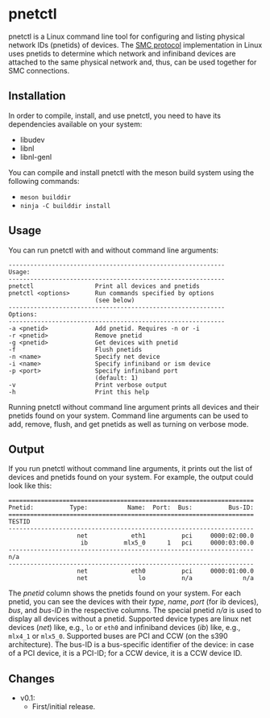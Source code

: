 # pnetctl

pnetctl is a Linux command line tool for configuring and listing physical
network IDs (pnetids) of devices. The [SMC
protocol](https://www.rfc-editor.org/info/rfc7609) implementation in Linux uses
pnetids to determine which network and infiniband devices are attached to the
same physical network and, thus, can be used together for SMC connections.


## Installation

In order to compile, install, and use pnetctl, you need to have its
dependencies available on your system:

* libudev
* libnl
* libnl-genl

You can compile and install pnetctl with the meson build system using the
following commands:

* `meson builddir`
* `ninja -C builddir install`


## Usage

You can run pnetctl with and without command line arguments:

```
------------------------------------------------------------
Usage:
------------------------------------------------------------
pnetctl                 Print all devices and pnetids
pnetctl <options>       Run commands specified by options
                        (see below)
------------------------------------------------------------
Options:
------------------------------------------------------------
-a <pnetid>             Add pnetid. Requires -n or -i
-r <pnetid>             Remove pnetid
-g <pnetid>             Get devices with pnetid
-f                      Flush pnetids
-n <name>               Specify net device
-i <name>               Specify infiniband or ism device
-p <port>               Specify infiniband port
                        (default: 1)
-v                      Print verbose output
-h                      Print this help
```

Running pnetctl without command line argument prints all devices and their
pnetids found on your system. Command line arguments can be used to add,
remove, flush, and get pnetids as well as turning on verbose mode.


## Output

If you run pnetctl without command line arguments, it prints out the list of
devices and pnetids found on your system. For example, the output could look
like this:

```
====================================================================
Pnetid:          Type:           Name:  Port:  Bus:          Bus-ID:
====================================================================
TESTID
--------------------------------------------------------------------
                   net            eth1          pci     0000:02:00.0
                    ib          mlx5_0      1   pci     0000:03:00.0
--------------------------------------------------------------------
n/a
--------------------------------------------------------------------
                   net            eth0          pci     0000:01:00.0
                   net              lo          n/a              n/a
```

The *pnetid* column shows the pnetids found on your system. For each pnetid,
you can see the devices with their *type*, *name*, *port* (for ib devices),
*bus*, and *bus-ID* in the respective columns. The special pnetid *n/a* is used
to display all devices without a pnetid. Supported device types are linux net
devices (*net*) like, e.g., `lo` or `eth0` and infiniband devices (*ib*) like,
e.g., `mlx4_1` or `mlx5_0`. Supported buses are PCI and CCW (on the s390
architecture). The bus-ID is a bus-specific identifier of the device: in case
of a PCI device, it is a PCI-ID; for a CCW device, it is a CCW device ID.


## Changes

* v0.1:
  * First/initial release.
